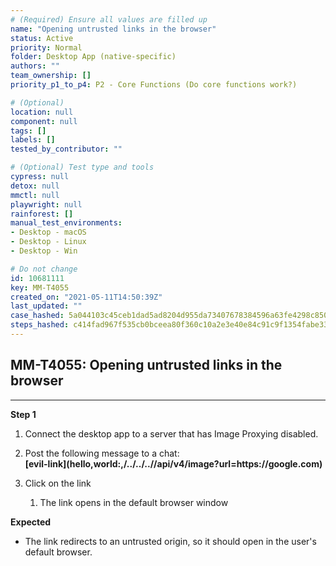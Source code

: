 ```yaml
---
# (Required) Ensure all values are filled up
name: "Opening untrusted links in the browser"
status: Active
priority: Normal
folder: Desktop App (native-specific)
authors: ""
team_ownership: []
priority_p1_to_p4: P2 - Core Functions (Do core functions work?)

# (Optional)
location: null
component: null
tags: []
labels: []
tested_by_contributor: ""

# (Optional) Test type and tools
cypress: null
detox: null
mmctl: null
playwright: null
rainforest: []
manual_test_environments:
- Desktop - macOS
- Desktop - Linux
- Desktop - Win

# Do not change
id: 10681111
key: MM-T4055
created_on: "2021-05-11T14:50:39Z"
last_updated: ""
case_hashed: 5a044103c45ceb1dad5ad8204d955da73407678384596a63fe4298c8506d6661f9a27e8a73b0b15121f34a23328fb522
steps_hashed: c414fad967f535cb0bceea80f360c10a2e3e40e84c91c9f1354fabe33d2523518bfa3bd85f68c123ea353d6f11fa2159
---
```


<!-- (Auto-generated) Based on frontmatter's "key" and "name" -->

## MM-T4055: Opening untrusted links in the browser

---

**Step 1**

1. Connect the desktop app to a server that has Image Proxying disabled.

2. Post the following message to a chat:\
   **\[evil-link]\(hello,world:,/../../..//api/v4/image?url=https\://google.com)**

3. Click on the link

   1. The link opens in the default browser window

**Expected**

- The link redirects to an untrusted origin, so it should open in the user's default browser.
